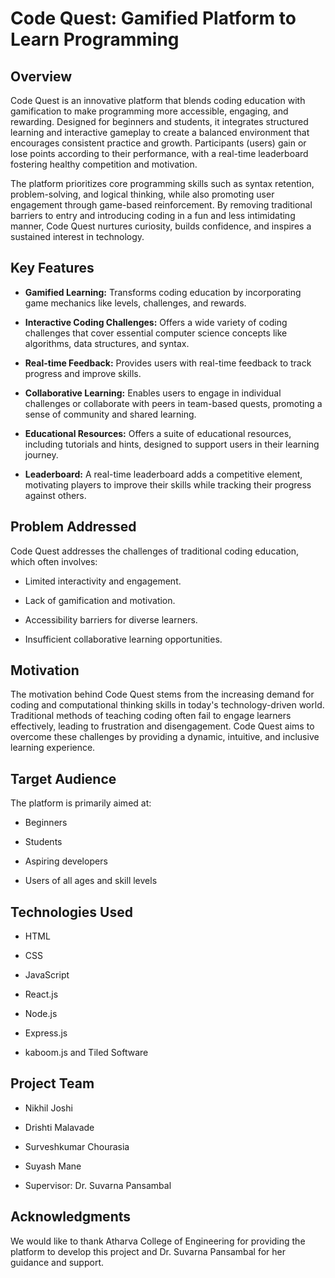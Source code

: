 # Code Quest: Gamified Platform to Learn Programming

## Overview

Code Quest is an innovative platform that blends coding education with gamification to make programming more accessible, engaging, and rewarding. Designed for beginners and students, it integrates structured learning and interactive gameplay to create a balanced environment that encourages consistent practice and growth.  Participants (users) gain or lose points according to their performance, with a real-time leaderboard fostering healthy competition and motivation. 

The platform prioritizes core programming skills such as syntax retention, problem-solving, and logical thinking, while also promoting user engagement through game-based reinforcement.  By removing traditional barriers to entry and introducing coding in a fun and less intimidating manner, Code Quest nurtures curiosity, builds confidence, and inspires a sustained interest in technology. 

## Key Features

* **Gamified Learning:** Transforms coding education by incorporating game mechanics like levels, challenges, and rewards.
    
* **Interactive Coding Challenges:** Offers a wide variety of coding challenges that cover essential computer science concepts like algorithms, data structures, and syntax.
    
* **Real-time Feedback:** Provides users with real-time feedback to track progress and improve skills.
    
* **Collaborative Learning:** Enables users to engage in individual challenges or collaborate with peers in team-based quests, promoting a sense of community and shared learning.
    
* **Educational Resources:** Offers a suite of educational resources, including tutorials and hints, designed to support users in their learning journey.
    
* **Leaderboard:** A real-time leaderboard adds a competitive element, motivating players to improve their skills while tracking their progress against others. 

## Problem Addressed

Code Quest addresses the challenges of traditional coding education, which often involves:

* Limited interactivity and engagement. 
    
* Lack of gamification and motivation.
    
* Accessibility barriers for diverse learners. 
    
* Insufficient collaborative learning opportunities. 
## Motivation

The motivation behind Code Quest stems from the increasing demand for coding and computational thinking skills in today's technology-driven world. Traditional methods of teaching coding often fail to engage learners effectively, leading to frustration and disengagement.  Code Quest aims to overcome these challenges by providing a dynamic, intuitive, and inclusive learning experience. 

## Target Audience

The platform is primarily aimed at:

* Beginners 
    
* Students 
    
* Aspiring developers 
    
* Users of all ages and skill levels 

## Technologies Used

* HTML 
    
* CSS 
    
* JavaScript

* React.js

* Node.js

* Express.js

* kaboom.js and Tiled Software

## Project Team

* Nikhil Joshi 
    
* Drishti Malavade
    
* Surveshkumar Chourasia 
    
* Suyash Mane 
    
* Supervisor: Dr. Suvarna Pansambal

## Acknowledgments

We would like to thank Atharva College of Engineering for providing the platform to develop this project and Dr. Suvarna Pansambal for her guidance and support.
